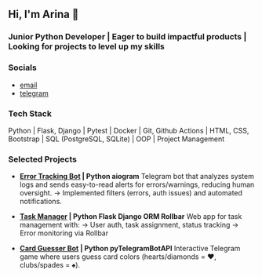 ## Hi, I'm Arina 👋 
### Junior Python Developer | Eager to build impactful products  |  Looking for projects to level up my skills

### Socials
 - [email](mailto:khokhlova.arina.v@gmail.com)
 - [telegram](http://t.me/nyanyapushkina)


### Tech Stack
Python | Flask, Django | Pytest | Docker | Git, Github Actions | HTML, CSS, Bootstrap | SQL (PostgreSQL, SQLite) | OOP | Project Management

### Selected Projects
 - **[Error Tracking Bot](https://github.com/nyanyapushkina/log-analysis-bot) | Python aiogram**
Telegram bot that analyzes system logs and sends easy-to-read alerts for errors/warnings, reducing human oversight.
→ Implemented filters (errors, auth issues) and automated notifications.

 - **[Task Manager](https://github.com/nyanyapushkina/task-manager-project) | Python Flask Django ORM Rollbar**
Web app for task management with:
→ User auth, task assignment, status tracking
→ Error monitoring via Rollbar

 - **[Card Guesser Bot](https://github.com/nyanyapushkina/card_guesser_bot) | Python pyTelegramBotAPI**
Interactive Telegram game where users guess card colors (hearts/diamonds = ❤️, clubs/spades = ♠️).
